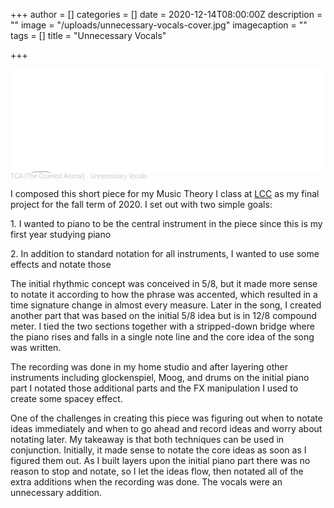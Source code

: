 +++
author = []
categories = []
date = 2020-12-14T08:00:00Z
description = ""
image = "/uploads/unnecessary-vocals-cover.jpg"
imagecaption = ""
tags = []
title = "Unnecessary Vocals"

+++
<iframe width="100%" height="166" scrolling="no" frameborder="no" allow="autoplay" src="[https://w.soundcloud.com/player/?url=https%3A//api.soundcloud.com/tracks/947785252&color=%23ff5500&auto_play=false&hide_related=false&show_comments=true&show_user=true&show_reposts=false&show_teaser=true](https://w.soundcloud.com/player/?url=https%3A//api.soundcloud.com/tracks/947785252&color=%23ff5500&auto_play=false&hide_related=false&show_comments=true&show_user=true&show_reposts=false&show_teaser=true "https://w.soundcloud.com/player/?url=https%3A//api.soundcloud.com/tracks/947785252&color=%23ff5500&auto_play=false&hide_related=false&show_comments=true&show_user=true&show_reposts=false&show_teaser=true")"></iframe>

<div style="font-size: 10px; color: #cccccc;line-break: anywhere;word-break: normal;overflow: hidden;white-space: nowrap;text-overflow: ellipsis; font-family: Interstate,Lucida Grande,Lucida Sans Unicode,Lucida Sans,Garuda,Verdana,Tahoma,sans-serif;font-weight: 100;"><a href="[https://soundcloud.com/dissonantdreamland](https://soundcloud.com/dissonantdreamland "https://soundcloud.com/dissonantdreamland")" title="TCA (The Cruelest Animal)" target="_blank" style="color: #cccccc; text-decoration: none;">TCA (The Cruelest Animal)</a> · <a href="[https://soundcloud.com/dissonantdreamland/unnecessary-vocals](https://soundcloud.com/dissonantdreamland/unnecessary-vocals "https://soundcloud.com/dissonantdreamland/unnecessary-vocals")" title="Unnecessary Vocals" target="_blank" style="color: #cccccc; text-decoration: none;">Unnecessary Vocals</a></div>

I composed this short piece for my Music Theory I class at [LCC](https://www.lanecc.edu/perarts/music "LCC") as my final project for the fall term of 2020. I set out with two simple goals:

1\. I wanted to piano to be the central instrument in the piece since this is my first year studying piano

2\. In addition to standard notation for all instruments, I wanted to use some effects and notate those

The initial rhythmic concept was conceived in 5/8, but it made more sense to notate it according to how the phrase was accented, which resulted in a time signature change in almost every measure. Later in the song, I created another part that was based on the initial 5/8 idea but is in 12/8 compound meter. I tied the two sections together with a stripped-down bridge where the piano rises and falls in a single note line and the core idea of the song was written.

The recording was done in my home studio and after layering other instruments including glockenspiel, Moog, and drums on the initial piano part I notated those additional parts and the FX manipulation I used to create some spacey effect.

One of the challenges in creating this piece was figuring out when to notate ideas immediately and when to go ahead and record ideas and worry about notating later. My takeaway is that both techniques can be used in conjunction. Initially, it made sense to notate the core ideas as soon as I figured them out. As I built layers upon the initial piano part there was no reason to stop and notate, so I let the ideas flow, then notated all of the extra additions when the recording was done. The vocals were an unnecessary addition.